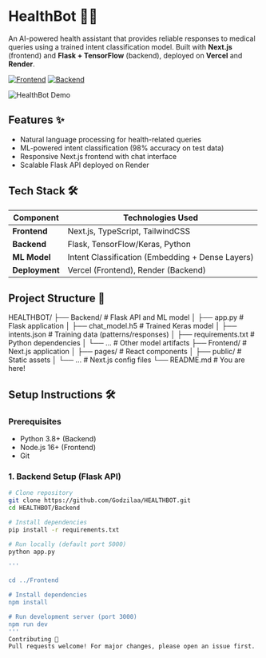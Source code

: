 # HealthBot 🤖💊

An AI-powered health assistant that provides reliable responses to medical queries using a trained intent classification model. Built with **Next.js** (frontend) and **Flask + TensorFlow** (backend), deployed on **Vercel** and **Render**.

[![Frontend](https://img.shields.io/badge/Frontend-Vercel-000000?logo=vercel)](https://healthbot.vercel.app)
[![Backend](https://img.shields.io/badge/Backend-Render-46B3E6?logo=render)](https://healthbot-api.onrender.com)

![HealthBot Demo](demo.gif) <!-- Add a demo GIF if available -->

## Features ✨
- Natural language processing for health-related queries
- ML-powered intent classification (98% accuracy on test data)
- Responsive Next.js frontend with chat interface
- Scalable Flask API deployed on Render

## Tech Stack 🛠️
| Component       | Technologies Used |
|----------------|------------------|
| **Frontend**   | Next.js, TypeScript, TailwindCSS |
| **Backend**    | Flask, TensorFlow/Keras, Python |
| **ML Model**   | Intent Classification (Embedding + Dense Layers) |
| **Deployment** | Vercel (Frontend), Render (Backend) |

## Project Structure 📂
HEALTHBOT/
├── Backend/ # Flask API and ML model
│ ├── app.py # Flask application
│ ├── chat_model.h5 # Trained Keras model
│ ├── intents.json # Training data (patterns/responses)
│ ├── requirements.txt # Python dependencies
│ └── ... # Other model artifacts
├── Frontend/ # Next.js application
│ ├── pages/ # React components
│ ├── public/ # Static assets
│ └── ... # Next.js config files
└── README.md # You are here!


## Setup Instructions 🛠️

### Prerequisites
- Python 3.8+ (Backend)
- Node.js 16+ (Frontend)
- Git

### 1. Backend Setup (Flask API)
```bash
# Clone repository
git clone https://github.com/Godzilaa/HEALTHBOT.git
cd HEALTHBOT/Backend

# Install dependencies
pip install -r requirements.txt

# Run locally (default port 5000)
python app.py

'''

cd ../Frontend

# Install dependencies
npm install

# Run development server (port 3000)
npm run dev
'''
Contributing 🤝
Pull requests welcome! For major changes, please open an issue first.
